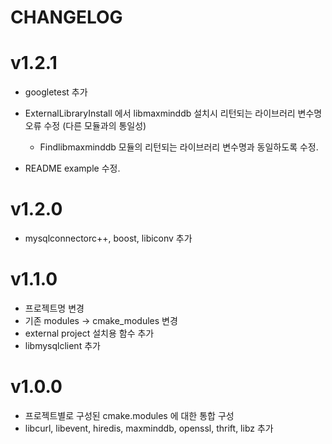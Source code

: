 CHANGELOG
=========

# v1.2.1

- googletest 추가
- ExternalLibraryInstall 에서 libmaxminddb 설치시 리턴되는 라이브러리 변수명 오류 수정 (다른 모듈과의 통일성)

  - Findlibmaxminddb 모듈의 리턴되는 라이브러리 변수명과 동일하도록 수정.

- README example 수정.

# v1.2.0

- mysqlconnectorc++, boost, libiconv 추가

# v1.1.0

- 프로젝트명 변경
- 기존 modules -> cmake_modules 변경
- external project 설치용 함수 추가
- libmysqlclient 추가

# v1.0.0

- 프로젝트별로 구성된 cmake.modules 에 대한 통합 구성
- libcurl, libevent, hiredis, maxminddb, openssl, thrift, libz 추가
